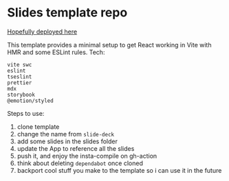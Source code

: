 # Slides template repo

[Hopefully deployed here](https://one19.github.io/slide-deck/)

This template provides a minimal setup to get React working in Vite with HMR and some ESLint rules.
Tech:
```
vite swc
eslint
tseslint
prettier
mdx
storybook
@emotion/styled
```

Steps to use:
1. clone template
2. change the name from `slide-deck`
3. add some slides in the slides folder
5. update the App to reference all the slides
6. push it, and enjoy the insta-compile on gh-action
7. think about deleting `dependabot` once cloned
8. backport cool stuff you make to the template so i can use it in the future
